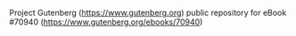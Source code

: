 Project Gutenberg (https://www.gutenberg.org) public repository for eBook #70940 (https://www.gutenberg.org/ebooks/70940)
